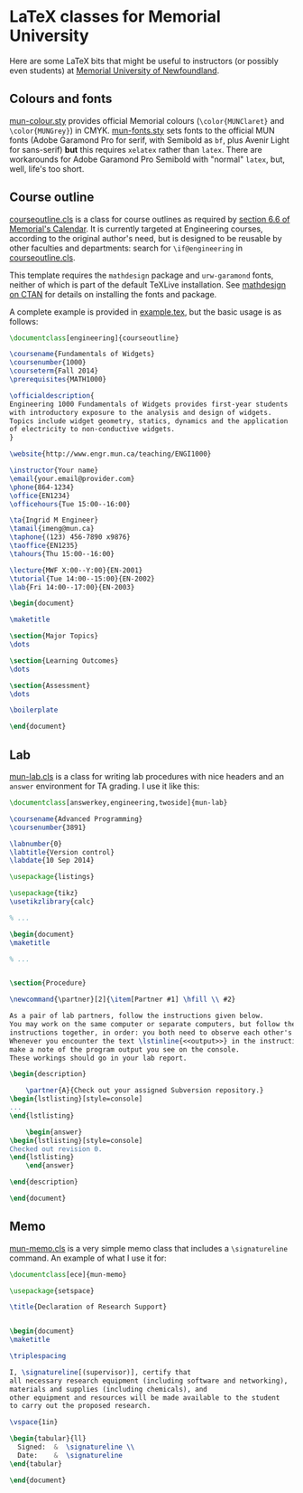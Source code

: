 # LaTeX classes for Memorial University

Here are some LaTeX bits that might be useful to instructors (or possibly
even students) at [Memorial University of Newfoundland](http://www.mun.ca).


## Colours and fonts

[mun-colour.sty](mun-colour.sty)
provides official Memorial colours
(`\color{MUNClaret}` and `\color{MUNGrey}`)
in CMYK.
[mun-fonts.sty](mun-fonts.sty)
sets fonts to the official MUN fonts
(Adobe Garamond Pro for serif, with Semibold as `bf`,
plus Avenir Light for sans-serif)
**but** this requires `xelatex` rather than `latex`.
There are workarounds for Adobe Garamond Pro Semibold with "normal" `latex`,
but, well, life's too short.


## Course outline

[courseoutline.cls](courseoutline.cls)
is a class for course outlines as required by
[section 6.6 of Memorial's Calendar](http://www.mun.ca/regoff/calendar/sectionNo=REGS-0601).
It is currently targeted at Engineering courses, according to the original
author's need, but is designed to be reusable by other faculties and
departments: search for ```\if@engineering``` in
[courseoutline.cls](courseoutline.cls).

This template requires the ```mathdesign``` package and ```urw-garamond```
fonts, neither of which is part of the default TeXLive installation.
See [mathdesign on CTAN](http://www.ctan.org/tex-archive/fonts/mathdesign/)
for details on installing the fonts and package.

A complete example is provided in [example.tex](example.tex), but the
basic usage is as follows:

```latex
\documentclass[engineering]{courseoutline}

\coursename{Fundamentals of Widgets}
\coursenumber{1000}
\courseterm{Fall 2014}
\prerequisites{MATH1000}

\officialdescription{
Engineering 1000 Fundamentals of Widgets provides first-year students
with introductory exposure to the analysis and design of widgets.
Topics include widget geometry, statics, dynamics and the application
of electricity to non-conductive widgets.
}

\website{http://www.engr.mun.ca/teaching/ENGI1000}

\instructor{Your name}
\email{your.email@provider.com}
\phone{864-1234}
\office{EN1234}
\officehours{Tue 15:00--16:00}

\ta{Ingrid M Engineer}
\tamail{imeng@mun.ca}
\taphone{(123) 456-7890 x9876}
\taoffice{EN1235}
\tahours{Thu 15:00--16:00}

\lecture{MWF X:00--Y:00}{EN-2001}
\tutorial{Tue 14:00--15:00}{EN-2002}
\lab{Fri 14:00--17:00}{EN-2003}

\begin{document}

\maketitle

\section{Major Topics}
\dots

\section{Learning Outcomes}
\dots

\section{Assessment}
\dots

\boilerplate

\end{document}
```


## Lab

[mun-lab.cls](mun-lab.cls) is a class for writing lab
procedures with nice headers and an `answer` environment for TA grading.
I use it like this:

```latex
\documentclass[answerkey,engineering,twoside]{mun-lab}

\coursename{Advanced Programming}
\coursenumber{3891}

\labnumber{0}
\labtitle{Version control}
\labdate{10 Sep 2014}

\usepackage{listings}

\usepackage{tikz}
\usetikzlibrary{calc}

% ...

\begin{document}
\maketitle

% ...


\section{Procedure}

\newcommand{\partner}[2]{\item[Partner #1] \hfill \\ #2}

As a pair of lab partners, follow the instructions given below.
You may work on the same computer or separate computers, but follow the
instructions together, in order: you both need to observe each other's work.
Whenever you encounter the text \lstinline{<<output>>} in the instructions,
make a note of the program output you see on the console.
These workings should go in your lab report.

\begin{description}

	\partner{A}{Check out your assigned Subversion repository.}
\begin{lstlisting}[style=console]
...
\end{lstlisting}

	\begin{answer}
\begin{lstlisting}[style=console]
Checked out revision 0.
\end{lstlisting}
	\end{answer}

\end{description}

\end{document}
```



## Memo

[mun-memo.cls](mun-memo.cls) is a very simple memo class
that includes a `\signatureline` command.
An example of what I use it for:

```latex
\documentclass[ece]{mun-memo}

\usepackage{setspace}

\title{Declaration of Research Support}


\begin{document}
\maketitle

\triplespacing

I, \signatureline[(supervisor)], certify that
all necessary research equipment (including software and networking),
materials and supplies (including chemicals), and
other equipment and resources will be made available to the student
to carry out the proposed research.

\vspace{1in}

\begin{tabular}{ll}
  Signed:  &  \signatureline \\
  Date:    &  \signatureline
\end{tabular}

\end{document}
```
